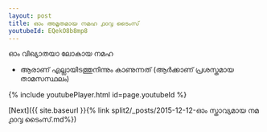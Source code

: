 ```yaml
---
layout: post
title: ഓം അമൃതമായ നമഹ ൧൦൮ ടൈംസ്
youtubeId: EQekO8b8mp8
---
```

 
 
 ഓം വിഖ്യാതയാ ലോകായ നമഹ 
 
 -  ആരാണ് എല്ലായിടത്തുനിന്നും കാണുന്നത് (ആർക്കാണ് പ്രശസ്തമായ താമസസ്ഥലം) 
 
  
 
  
 
 
 
 
 
 


{% include youtubePlayer.html id=page.youtubeId %}
 
[Next]({{ site.baseurl }}{% link  split2/_posts/2015-12-12-ഓം സ്താവ്യമായ നമ ൧൦൮ ടൈംസ്.md%})
 
